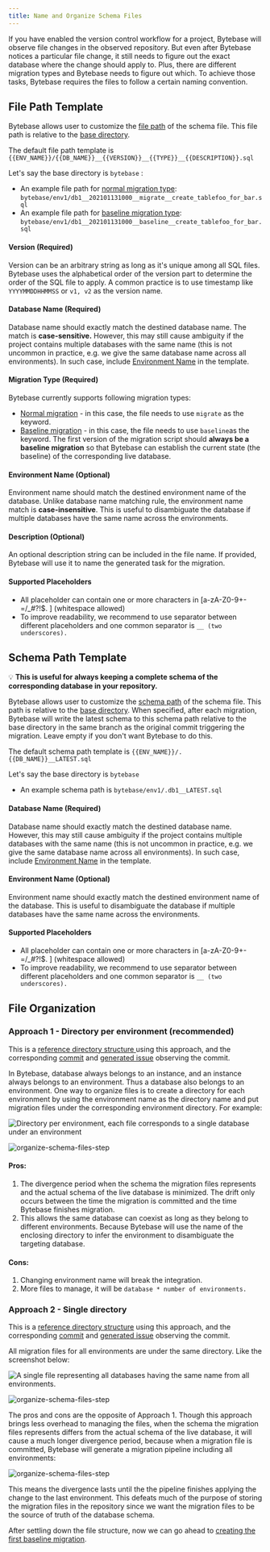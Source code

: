 ```yaml
---
title: Name and Organize Schema Files
---
```


If you have enabled the version control workflow for a project, Bytebase will observe file changes in the observed repository. But even after Bytebase notices a particular file change, it still needs to figure out the exact database where the change should apply to. Plus, there are different migration types and Bytebase needs to figure out which. To achieve those tasks, Bytebase requires the files to follow a certain naming convention.

## File Path Template

Bytebase allows user to customize the [file path](/docs/features/vcs-integration/enable-version-control-workflow#file-path-template-required-default-env_name-version-__-db_name-__-type-__-description-sql) of the schema file. This file path is relative to the [base directory](/docs/features/vcs-integration/enable-version-control-workflow#base-directory-default-root-directory).

The default file path template is `{{ENV_NAME}}/{{DB_NAME}}__{{VERSION}}__{{TYPE}}__{{DESCRIPTION}}.sql`

Let's say the base directory is `bytebase` :

- An example file path for [normal migration type](/docs/concepts/migration-types#normal-migration): `bytebase/env1/db1__202101131000__migrate__create_tablefoo_for_bar.sql`
- An example file path for [baseline migration type](/docs/concepts/migration-types#baseline-migration): `bytebase/env1/db1__202101131000__baseline__create_tablefoo_for_bar.sql`

#### Version (Required)

Version can be an arbitrary string as long as it's unique among all SQL files. Bytebase uses the alphabetical order of the version part to determine the order of the SQL file to apply. A common practice is to use timestamp like `YYYYMMDDHHMMSS` or `v1, v2` as the version name.

#### Database Name (Required)

Database name should exactly match the destined database name. The match is **case-sensitive.** However, this may still cause ambiguity if the project contains multiple databases with the same name (this is not uncommon in practice, e.g. we give the same database name across all environments). In such case, include [Environment Name](#environment-name-optional) in the template.

#### Migration Type (Required)

Bytebase currently supports following migration types:

- [Normal migration](/docs/concepts/migration-types#normal-migration) - in this case, the file needs to use `migrate` as the keyword.
- [Baseline migration](/docs/concepts/migration-types#baseline-migration) - in this case, the file needs to use `baseline`as the keyword. The first version of the migration script should **always be a baseline migration** so that Bytebase can establish the current state (the baseline) of the corresponding live database.

#### Environment Name (Optional)

Environment name should match the destined environment name of the database. Unlike database name matching rule, the environment name match is **case-insensitive**. This is useful to disambiguate the database if multiple databases have the same name across the environments.

#### Description (Optional)

An optional description string can be included in the file name. If provided, Bytebase will use it to name the generated task for the migration.

#### Supported Placeholders

- All placeholder can contain one or more characters in \[a-zA-Z0-9+-=/\_#?!\$. ] (whitespace allowed)
- To improve readability, we recommend to use separator between different placeholders and one common separator is `__ (two underscores).`

## Schema Path Template

💡 **This is useful for always keeping a complete schema of the corresponding database in your repository.**

Bytebase allows user to customize the [schema path](/docs/features/vcs-integration/enable-version-control-workflow#schema-path-template-optional) of the schema file. This path is relative to the [base directory](/docs/features/vcs-integration/enable-version-control-workflow#base-directory-default-root-directory). When specified, after each migration, Bytebase will write the latest schema to this schema path relative to the base directory in the same branch as the original commit triggering the migration. Leave empty if you don't want Bytebase to do this.

The default schema path template is `{{ENV_NAME}}/.{{DB_NAME}}__LATEST.sql`

Let's say the base directory is `bytebase`

- An example schema path is `bytebase/env1/.db1__LATEST.sql`

#### Database Name (Required)

Database name should exactly match the destined database name. However, this may still cause ambiguity if the project contains multiple databases with the same name (this is not uncommon in practice, e.g. we give the same database name across all environments). In such case, include [Environment Name](#environment-name-optional) in the template.

#### Environment Name (Optional)

Environment name should exactly match the destined environment name of the database. This is useful to disambiguate the database if multiple databases have the same name across the environments.

#### Supported Placeholders

- All placeholder can contain one or more characters in \[a-zA-Z0-9+-=/\_#?!\$. ] (whitespace allowed)
- To improve readability, we recommend to use separator between different placeholders and one common separator is `__ (two underscores).`

## File Organization

### Approach 1 - Directory per environment (recommended)

This is a [reference directory structure ](https://gitlab.bytebase.com/bytebase-demo/blog/-/tree/master/bytebase) using this approach, and the corresponding [commit](http://gitlab.bytebase.com/bytebase-demo/blog/-/commit/d7f3b88b93c4d7f57b710980cdf92f72dcc4cd1e) and [generated issue](https://demo.bytebase.com/issue/create-user-post-comment-table-for-dev-environment-13004) observing the commit.

In Bytebase, database always belongs to an instance, and an instance always belongs to an environment. Thus a database also belongs to an environment. One way to organize files is to create a directory for each environment by using the environment name as the directory name and put migration files under the corresponding environment directory. For example:

![Directory per environment, each file corresponds to a single database under an environment](/static/docs/features/vcs-integration/name-and-organize-schema-files/organize-schema-files-step1.webp)

![organize-schema-files-step](/static/docs/features/vcs-integration/name-and-organize-schema-files/organize-schema-files-step2.webp)

#### Pros:

1. The divergence period when the schema the migration files represents and the actual schema of the live database is minimized. The drift only occurs between the time the migration is committed and the time Bytebase finishes migration.
2. This allows the same database can coexist as long as they belong to different environments. Because Bytebase will use the name of the enclosing directory to infer the environment to disambiguate the targeting database.

#### Cons:

1. Changing environment name will break the integration.
2. More files to manage, it will be `database * number of environments.`

### Approach 2 - Single directory

This is a [reference directory structure](https://gitlab.bytebase.com/bytebase-demo/shop/-/tree/master/bytebase) using this approach, and the corresponding [commit](https://gitlab.bytebase.com/bytebase-demo/shop/-/commit/da90a2510eccd051ad14e4b89ca904d733169a39#e72b3cb4f305192575394fd19d2e52e9378cb9ea) and [generated issue](https://demo.bytebase.com/issue/create-user-post-comment-table-for-dev-environment-13004) observing the commit.

All migration files for all environments are under the same directory. Like the screenshot below:

![A single file representing all databases having the same name from all environments.](/static/docs/features/vcs-integration/name-and-organize-schema-files/organize-schema-files-step3.webp)

![organize-schema-files-step](/static/docs/features/vcs-integration/name-and-organize-schema-files/organize-schema-files-step4.webp)

The pros and cons are the opposite of Approach 1. Though this approach brings less overhead to managing the files, when the schema the migration files represents differs from the actual schema of the live database, it will cause a much longer divergence period, because when a migration file is committed, Bytebase will generate a migration pipeline including all environments:

![organize-schema-files-step](/static/docs/features/vcs-integration/name-and-organize-schema-files/organize-schema-files-step5.webp)

This means the divergence lasts until the the pipeline finishes applying the change to the last environment. This defeats much of the purpose of storing the migration files in the repository since we want the migration files to be the source of truth of the database schema.

After settling down the file structure, now we can go ahead to [creating the first baseline migration](/docs/features/vcs-integration/create-the-first-baseline-migration).
